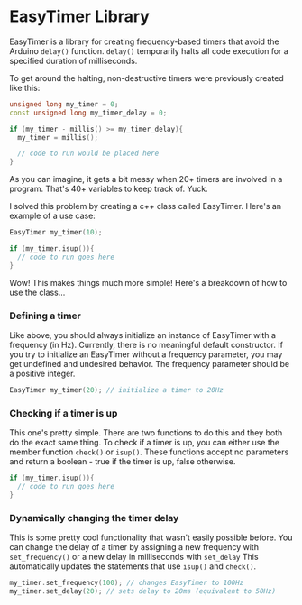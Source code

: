 # EasyTimer Library

EasyTimer is a library for creating frequency-based timers that avoid the Arduino `delay()` function. `delay()` temporarily halts all code execution for a specified duration of milliseconds.

To get around the halting, non-destructive timers were previously created like this:

```cpp
unsigned long my_timer = 0;
const unsigned long my_timer_delay = 0;

if (my_timer - millis() >= my_timer_delay){
  my_timer = millis();

  // code to run would be placed here
}
```
As you can imagine, it gets a bit messy when 20+ timers are involved in a program. That's 40+ variables to keep track of. Yuck.

I solved this problem by creating a c++ class called EasyTimer. Here's an example of a use case:

```cpp
EasyTimer my_timer(10);

if (my_timer.isup()){
  // code to run goes here
}
```

Wow! This makes things much more simple! Here's a breakdown of how to use the class...

### Defining a timer

Like above, you should always initialize an instance of EasyTimer with a frequency (in Hz). Currently, there is no meaningful default constructor. If you try to initialize an EasyTimer without a frequency parameter, you may get undefined and undesired behavior. The frequency parameter should be a positive integer.

```cpp
EasyTimer my_timer(20); // initialize a timer to 20Hz
```

### Checking if a timer is up

This one's pretty simple. There are two functions to do this and they both do the exact same thing. To check if a timer is up, you can either use the member function `check()` or `isup()`. These functions accept no parameters and return a boolean - true if the timer is up, false otherwise.

```cpp
if (my_timer.isup()){
  // code to run goes here
}
```

### Dynamically changing the timer delay

This is some pretty cool functionality that wasn't easily possible before. You can change the delay of a timer by assigning a new frequency with `set_frequency()` or a new delay in milliseconds with `set_delay` This automatically updates the statements that use `isup()` and `check()`.

```cpp
my_timer.set_frequency(100); // changes EasyTimer to 100Hz
my_timer.set_delay(20); // sets delay to 20ms (equivalent to 50Hz)
```
